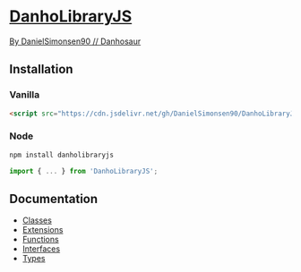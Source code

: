 # [DanhoLibraryJS](../README.md)

[By DanielSimonsen90 // Danhosaur](https://github.com/DanielSimonsen90)

## Installation

### Vanilla

```html
<script src="https://cdn.jsdelivr.net/gh/DanielSimonsen90/DanhoLibraryJS@latest/dist/index.js"></script>
```

### Node

```cmd
npm install danholibraryjs
```

```js
import { ... } from 'DanhoLibraryJS';
```

## Documentation

* [Classes](./Classes.md)
* [Extensions](./Extensions.md)
* [Functions](./Functions.md)
* [Interfaces](./Interfaces.md)
* [Types](./Types.md)
